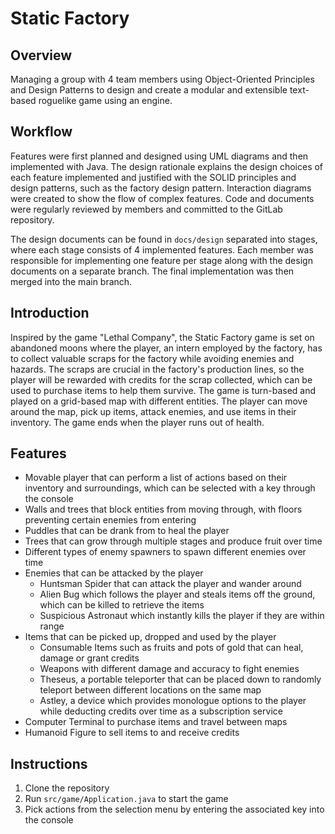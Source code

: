 # Static Factory

## Overview

Managing a group with 4 team members using Object-Oriented Principles and Design Patterns to design
and create a modular and extensible text-based roguelike game using an engine.

## Workflow

Features were first planned and designed using UML diagrams and then implemented with Java. The
design rationale explains the design choices of each feature implemented and justified with the
SOLID principles and design patterns, such as the factory design pattern. Interaction diagrams were
created to show the flow of complex features. Code and documents were regularly reviewed by members
and committed to the GitLab repository.

The design documents can be found in `docs/design` separated into stages, where each stage
consists of 4 implemented features. Each member was responsible for implementing one feature per
stage along with the design documents on a separate branch. The final implementation was then merged
into the main branch.

## Introduction

Inspired by the game "Lethal Company", the Static Factory game is set on abandoned moons where
the player, an intern employed by the factory, has to collect valuable scraps for the factory while
avoiding enemies and hazards. The scraps are crucial in the factory's production lines, so the
player will be rewarded with credits for the scrap collected, which can be used to purchase items to
help them survive. The game is turn-based and played on a grid-based map with different entities.
The player can move around the map, pick up items, attack enemies, and use items in their inventory.
The game ends when the player runs out of health.

## Features

- Movable player that can perform a list of actions based on their inventory and surroundings, which
  can be selected with a key through the console
- Walls and trees that block entities from moving through, with floors preventing certain enemies
  from entering
- Puddles that can be drank from to heal the player
- Trees that can grow through multiple stages and produce fruit over time
- Different types of enemy spawners to spawn different enemies over time
- Enemies that can be attacked by the player
  - Huntsman Spider that can attack the player and wander around
  - Alien Bug which follows the player and steals items off the ground, which can be killed to
    retrieve the items
  - Suspicious Astronaut which instantly kills the player if they are within range
- Items that can be picked up, dropped and used by the player
  - Consumable Items such as fruits and pots of gold that can heal, damage or grant credits
  - Weapons with different damage and accuracy to fight enemies
  - Theseus, a portable teleporter that can be placed down to randomly teleport between different
    locations on the same map
  - Astley, a device which provides monologue options to the player while deducting credits over
    time as a subscription service
- Computer Terminal to purchase items and travel between maps
- Humanoid Figure to sell items to and receive credits

## Instructions

1. Clone the repository
2. Run `src/game/Application.java` to start the game
3. Pick actions from the selection menu by entering the associated key into the console
